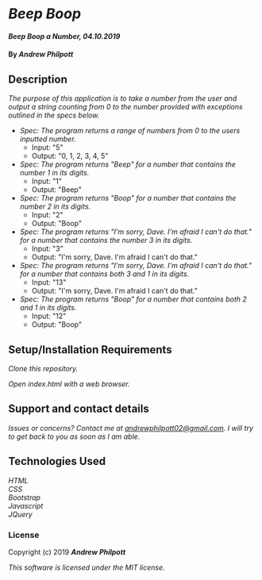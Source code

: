# _Beep Boop_
#### _Beep Boop a Number, 04.10.2019_
#### By _**Andrew Philpott**_
## Description
_The purpose of this application is to take a number from the user and output a string counting from 0 to the number provided with exceptions outlined in the specs below._
* _Spec: The program returns a range of numbers from 0 to the users inputted number._
    * Input: "5"
    * Output: "0, 1, 2, 3, 4, 5"
* _Spec: The program returns "Beep" for a number that contains the number 1 in its digits._
    * Input: "1"
    * Output: "Beep"
* _Spec: The program returns "Boop" for a number that contains the number 2 in its digits._
    * Input: "2"
    * Output: "Boop"
* _Spec: The program returns "I'm sorry, Dave. I'm afraid I can't do that." for a number that contains the number 3 in its digits._
    * Input: "3"
    * Output: "I'm sorry, Dave. I'm afraid I can't do that."
* _Spec: The program returns "I'm sorry, Dave. I'm afraid I can't do that." for a number that contains both 3 and 1 in its digits._
    * Input: "13"
    * Output: "I'm sorry, Dave. I'm afraid I can't do that."
* _Spec: The program returns "Boop" for a number that contains both 2 and 1 in its digits._
    * Input: "12"
    * Output: "Boop"
    
## Setup/Installation Requirements
_Clone this repository._

_Open index.html with a web browser._

## Support and contact details
_Issues or concerns? Contact me at andrewphilpott02@gmail.com. I will try to get back to you as soon as I am able._

## Technologies Used
_HTML_<br>
_CSS_<br>
_Bootstrap_<br>
_Javascript_<br>
_JQuery_

### License
Copyright (c) 2019 **_Andrew Philpott_**

*This software is licensed under the MIT license.*
